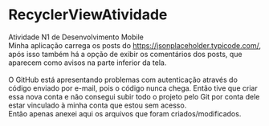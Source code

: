 # RecyclerViewAtividade
Atividade N1 de Desenvolvimento Mobile <br>
Minha aplicação carrega os posts do https://jsonplaceholder.typicode.com/, após isso também há a opção de exibir os comentários dos posts, que aparecem como avisos na parte inferior da tela. <br> <br> O GitHub está apresentando problemas com autenticação através do código enviado por e-mail, pois o código nunca chega. Então tive que criar essa nova conta e não consegui subir todo o projeto pelo Git por conta dele estar vinculado à minha conta que estou sem acesso.<br> Então apenas anexei aqui os arquivos que foram criados/modificados.
